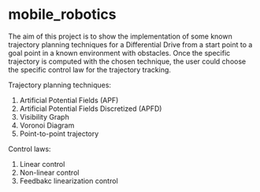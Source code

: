 # mobile_robotics
The aim of this project is to show the implementation of some known trajectory planning techniques for a Differential Drive from a start point to a goal point in a known environment with obstacles. Once the specific trajectory is computed with the chosen technique, the user could choose the specific control law for the trajectory tracking. 

Trajectory planning techniques:
1) Artificial Potential Fields (APF)
2) Artificial Potential Fields Discretized (APFD)
3) Visibility Graph
4) Voronoi Diagram
5) Point-to-point trajectory

Control laws:
1) Linear control
2) Non-linear control
3) Feedbakc linearization control
